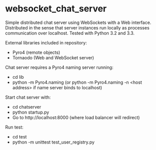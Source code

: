 websocket_chat_server
=====================

Simple distributed chat server using WebSockets with a Web interface.
Distributed in the sense that server instances run locally as processes communication over localhost. Tested with Python 3.2 and 3.3.

External libraries included in repository:
- Pyro4 (remote objects)
- Tornaodo (Web and WebSocket server)

Chat server requires a Pyro4 naming server running:
- cd lib
- python -m Pyro4.naming (or python -m Pyro4.naming -n \<host address\> if name server binds to localhost)

Start chat server with:
- cd chatserver
- python startup.py
- Go to http://localhost:8000 (where load balancer will redirect)

Run test:
- cd test
- python -m unittest test_user_registry.py





